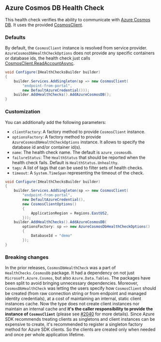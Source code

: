 ## Azure Cosmos DB Health Check

This health check verifies the ability to communicate with [Azure Cosmos DB](https://azure.microsoft.com/en-us/products/cosmos-db/). It uses the provided [CosmosClient](https://learn.microsoft.com/dotnet/api/microsoft.azure.cosmos.cosmosclient).

### Defaults

By default, the `CosmosClient` instance is resolved from service provider. `AzureCosmosDbHealthCheckOptions` does not provide any specific containers or database ids, the health check just calls [CosmosClient.ReadAccountAsync](https://learn.microsoft.com/dotnet/api/microsoft.azure.cosmos.cosmosclient.readaccountasync).

```csharp
void Configure(IHealthChecksBuilder builder)
{
    builder.Services.AddSingleton(sp => new CosmosClient(
        "endpoint-from-portal",
        new DefaultAzureCredential()));
    builder.AddHealthChecks().AddAzureCosmosDB();
}
```

### Customization

You can additionally add the following parameters:

- `clientFactory`: A factory method to provide `CosmosClient` instance.
- `optionsFactory`: A factory method to provide `AzureCosmosDbHealthCheckOptions` instance. It allows to specify the database id and/or container id(s).
- `name`: The health check name. The default is `azure_cosmosdb`.
- `failureStatus`: The `HealthStatus` that should be reported when the health check fails. Default is `HealthStatus.Unhealthy`.
- `tags`: A list of tags that can be used to filter sets of health checks.
- `timeout`: A `System.TimeSpan` representing the timeout of the check.

```csharp
void Configure(IHealthChecksBuilder builder)
{
    builder.Services.AddSingleton(sp => new CosmosClient(
        "endpoint-from-portal",
        new DefaultAzureCredential(),
        new CosmosClientOptions()
        {
            ApplicationRegion = Regions.EastUS2,
        }));
    builder.AddHealthChecks().AddAzureCosmosDB(
        optionsFactory: sp => new AzureCosmosDbHealthCheckOptions()
        {
            DatabaseId = "demo"
        });
}
```

### Breaking changes

In the prior releases, `CosmosDbHealthCheck` was a part of `HealthChecks.CosmosDb` package. It had a dependency on not just `Microsoft.Azure.Cosmos`, but also `Azure.Data.Tables`. The packages have been split to avoid bringing unnecessary dependencies. Moreover, `CosmosDbHealthCheck` was letting the users specify how `CosmosClient` should be created (from raw connection string or from endpoint and managed identity credentials), at a cost of maintaining an internal, static client instances cache. Now the type does not create client instances nor maintain an internal cache and **it's the caller responsibility to provide the instance of `CosmosClient`** (please see [#2040](https://github.com/Xabaril/AspNetCore.Diagnostics.HealthChecks/issues/2040) for more details). Since Azure SDK recommends treating clients as singletons <see href="https://devblogs.microsoft.com/azure-sdk/lifetime-management-and-thread-safety-guarantees-of-azure-sdk-net-clients/"/> and client instances can be expensive to create, it's recommended to register a singleton factory method for Azure SDK clients. So the clients are created only when needed and once per whole application lifetime.


